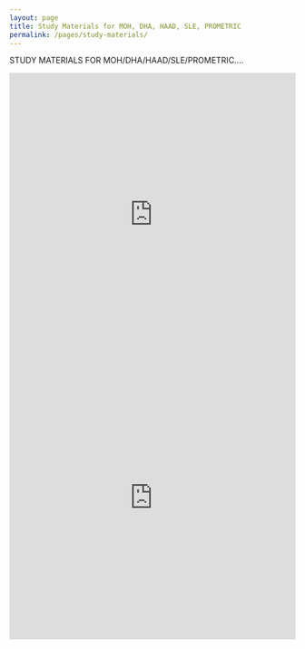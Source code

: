 ```yaml
---
layout: page
title: Study Materials for MOH, DHA, HAAD, SLE, PROMETRIC
permalink: /pages/study-materials/
---
```



STUDY MATERIALS FOR MOH/DHA/HAAD/SLE/PROMETRIC....
<br>
<iframe src="https://drive.google.com/embeddedfolderview?id=0B6WPaENddD6BMy03WTZZbzhnRUE#list" width="100%" height="500" frameborder="0"></iframe>

<iframe src="https://drive.google.com/embeddedfolderview?id=0B5FOj4rgVhf1VEh1LTluSG9VN0U#list" width="100%" height="500" frameborder="0"></iframe>

